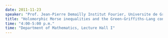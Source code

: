 ```yaml
---
date: 2011-11-23
speaker: "Prof. Jean-Pierre Demailly Institut Fourier, Universite de Grenoble France"
title: "Holomorphic Morse inequalities and the Green-Griffiths-Lang conjecture--Part I"
time: "4:00-5:00 p.m." 
time: "Department of Mathematics, Lecture Hall I"
---
```


